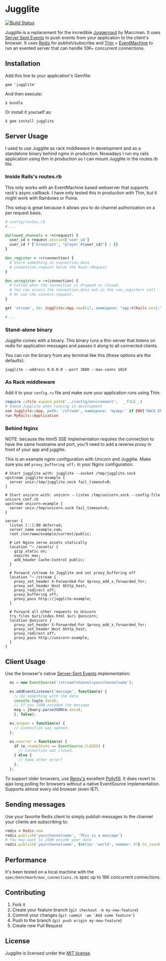 # Jugglite

[![Build Status](https://secure.travis-ci.org/andruby/jugglite.png?branch=master)](https://travis-ci.org/andruby/jugglite)

Jugglite is a replacement for the incredible [Juggernaut](https://github.com/maccman/juggernaut) by Maccman. It uses [Server Sent Events](http://www.html5rocks.com/en/tutorials/eventsource/basics/) to push events from your application to the client's browser. It uses [Redis](http://www.redis.io) for publish/subscribe and [Thin](http://code.macournoyer.com/thin/) + [EventMachine](https://github.com/eventmachine/eventmachine) to run an evented server that can handle 10K+ concurrent connections.

## Installation

Add this line to your application's Gemfile:

    gem 'jugglite'

And then execute:

    $ bundle

Or install it yourself as:

    $ gem install jugglite

## Server Usage

I used to use Jugglite as rack middleware in development and as a standalone binary behind nginx in production. Nowadays I run my rails application using thin in production so I can mount Jugglite in the routes.rb file.

### Inside Rails's routes.rb

This only works with an EventMachine based webserver that supports rack's async.callback. I have only tested this in production with Thin, but it might work with Rainbows or Puma.

This setup is great because it allows you to do channel authorization on a per request basis.

```ruby
# config/routes.rb
# ...

@allowed_channels = ->(request) {
  user_id = request.session['user_id']
  user_id ? ['broadcast', "player_#{user_id}"] : []
}

@on_register = ->(connection) {
  # Store something in connection.data
  # connection.request holds the Rack::Request
}

@on_unregister = ->(connection) {
  # Called when the connection is dropped or closed.
  # You can access the connection.data set in the +on_register+ call
  # Or use the connect.request.
}

get 'stream', to: Jugglite::App.new(nil, namespace: "app:#{Rails.env}:", allowed_channels: @allowed_channels, on_register: @on_register, on_unregister: @on_unregister)

# ...
```

### Stand-alone binary

Jugglite comes with a binary. This binary runs a thin server that listens on redis for application messages and passes it along to all connected clients.

You can run the binary from any terminal like this (these options are the defaults):

`jugglite --address 0.0.0.0 --port 3000 --max-conns 1024`

### As Rack middleware

Add it to your `config.ru` file and make sure your application runs using Thin:

```ruby
require ::File.expand_path('../config/environment',  __FILE__)
# Embed Jugglite when running in development
use Jugglite::App, path: '/stream', namespace: 'myapp:' if ENV['RACK_ENV'] == 'development'
run MyRails::Application
```

### Behind Nginx

NOTE: because the html5 SSE implementation requires the connection to have the same hostname and port, you'll need to add a reverse proxy in front of your app and jugglite.

This is an example nginx configuration with Unicorn and Jugglite. Make sure you set `proxy_buffering off;` in your Nginx configuration.

```nginx
# Start jugglite with: jugglite --socket /tmp/jugglite.sock
upstream jugglite-example {
  server unix:/tmp/jugglite.sock fail_timeout=0;
}

# Start unicorn with: unicorn --listen /tmp/unicorn.sock --config-file unicorn_conf.rb
upstream unicorn-example {
  server unix:/tmp/unicorn.sock fail_timeout=0;
}

server {
  listen [::]:80 deferred;
  server_name example.com;
  root /var/www/example/current/public;

  # Let Nginx serve assets statically
  location ^~ /assets/ {
    gzip_static on;
    expires max;
    add_header Cache-Control public;
  }

  # Forward /stream to Jugglite and set proxy_buffering off
  location ^~ /stream {
    proxy_set_header X-Forwarded-For $proxy_add_x_forwarded_for;
    proxy_set_header Host $http_host;
    proxy_redirect off;
    proxy_buffering off;
    proxy_pass http://jugglite-example;
  }

  # Forward all other requests to Unicorn
  try_files $uri/index.html $uri @unicorn;
  location @unicorn {
    proxy_set_header X-Forwarded-For $proxy_add_x_forwarded_for;
    proxy_set_header Host $http_host;
    proxy_redirect off;
    proxy_pass http://unicorn-example;
  }
}
```

## Client Usage

Use the browser's native [Server-Sent Events](http://www.html5rocks.com/en/tutorials/eventsource/basics/) implementation:

```javascript
  es = new EventSource('/stream?channel=yourchannelname');

  es.addEventListener('message', function(e) {
    // Do something with the data
    console.log(e.data);
    // If you JSON encoded the message
    msg = jQuery.parseJSON(e.data);
    }, false);

  es.onopen = function(e) {
    // Connection was opened.
  };

  es.onerror = function(e) {
    if (e.readyState == EventSource.CLOSED) {
      // Connection was closed.
    } else {
      // Some other error?
    };
  };
```

To support older browsers, use [Remy's](http://html5doctor.com/server-sent-events/) excellent [Pollyfill](https://github.com/remy/polyfills/blob/master/EventSource.js). It does revert to ajax long polling for browsers without a native EventSource implementation. Supports almost every old browser (even IE7).

## Sending messages

Use your favorite Redis client to simply publish messages to the channel your clients are subscribing to:

```ruby
redis = Redis.new
redis.publish('yourchannelname', 'This is a message')
# You may want to JSON encode your data
redis.publish('yourchannelname', {hello: 'world', number: 47}.to_json)
```

## Performance

It's been tested on a local machine with the `spec/benchmark/max_connections.rb` spec up to 16K concurrent connections.

## Contributing

1. Fork it
2. Create your feature branch (`git checkout -b my-new-feature`)
3. Commit your changes (`git commit -am 'Add some feature'`)
4. Push to the branch (`git push origin my-new-feature`)
5. Create new Pull Request

## License

Jugglite is licensed under the [MIT license](http://opensource.org/licenses/MIT).
